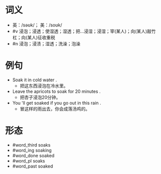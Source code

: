 # 词义
- 英：/səʊk/； 美：/soʊk/
- #v 浸泡；浸透；使湿透；湿透；把…浸湿；浸湿；宰(某人)；向(某人)敲竹杠；向(某人)征收重税
- #n 浸泡；浸渍；湿透；洗澡；泡澡
# 例句
- Soak it in cold water .
	- 把这东西浸泡在冷水里。
- Leave the apricots to soak for 20 minutes .
	- 把杏子浸泡20分钟。
- You 'll get soaked if you go out in this rain .
	- 冒这样的雨出去，你会成落汤鸡的。
# 形态
- #word_third soaks
- #word_ing soaking
- #word_done soaked
- #word_pl soaks
- #word_past soaked
